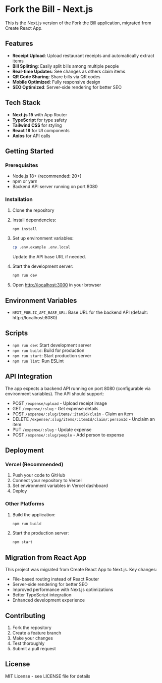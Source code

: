 # Fork the Bill - Next.js

This is the Next.js version of the Fork the Bill application, migrated from Create React App.

## Features

- **Receipt Upload**: Upload restaurant receipts and automatically extract items
- **Bill Splitting**: Easily split bills among multiple people
- **Real-time Updates**: See changes as others claim items
- **QR Code Sharing**: Share bills via QR codes
- **Mobile Optimized**: Fully responsive design
- **SEO Optimized**: Server-side rendering for better SEO

## Tech Stack

- **Next.js 15** with App Router
- **TypeScript** for type safety
- **Tailwind CSS** for styling
- **React 19** for UI components
- **Axios** for API calls

## Getting Started

### Prerequisites

- Node.js 18+ (recommended: 20+)
- npm or yarn
- Backend API server running on port 8080

### Installation

1. Clone the repository
2. Install dependencies:
   ```bash
   npm install
   ```

3. Set up environment variables:
   ```bash
   cp .env.example .env.local
   ```
   Update the API base URL if needed.

4. Start the development server:
   ```bash
   npm run dev
   ```

5. Open [http://localhost:3000](http://localhost:3000) in your browser

## Environment Variables

- `NEXT_PUBLIC_API_BASE_URL`: Base URL for the backend API (default: http://localhost:8080)

## Scripts

- `npm run dev`: Start development server
- `npm run build`: Build for production
- `npm run start`: Start production server
- `npm run lint`: Run ESLint

## API Integration

The app expects a backend API running on port 8080 (configurable via environment variables). The API should support:

- POST `/expense/upload` - Upload receipt image
- GET `/expense/:slug` - Get expense details
- POST `/expense/:slug/items/:itemId/claim` - Claim an item
- DELETE `/expense/:slug/items/:itemId/claim/:personId` - Unclaim an item
- PUT `/expense/:slug` - Update expense
- POST `/expense/:slug/people` - Add person to expense

## Deployment

### Vercel (Recommended)

1. Push your code to GitHub
2. Connect your repository to Vercel
3. Set environment variables in Vercel dashboard
4. Deploy

### Other Platforms

1. Build the application:
   ```bash
   npm run build
   ```

2. Start the production server:
   ```bash
   npm start
   ```

## Migration from React App

This project was migrated from Create React App to Next.js. Key changes:

- File-based routing instead of React Router
- Server-side rendering for better SEO
- Improved performance with Next.js optimizations
- Better TypeScript integration
- Enhanced development experience

## Contributing

1. Fork the repository
2. Create a feature branch
3. Make your changes
4. Test thoroughly
5. Submit a pull request

## License

MIT License - see LICENSE file for details